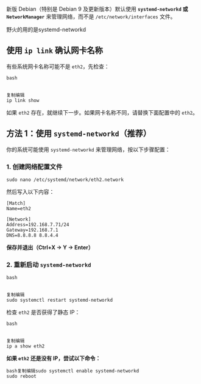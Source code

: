 新版 Debian（特别是 Debian 9 及更新版本）默认使用 **`systemd-networkd` 或 `NetworkManager`** 来管理网络，而不是 `/etc/network/interfaces` 文件。

野火的用的是systemd-networkd

## **使用 `ip link` 确认网卡名称**

有些系统网卡名称可能不是 `eth2`，先检查：

```
bash


复制编辑
ip link show
```

如果 `eth2` 存在，就继续下一步。如果网卡名称不同，请替换下面配置中的 `eth2`。



## **方法 1：使用 `systemd-networkd`（推荐）**

你的系统可能使用 `systemd-networkd` 来管理网络，按以下步骤配置：

### **1. 创建网络配置文件**

```
sudo nano /etc/systemd/network/eth2.network
```

然后写入以下内容：

```
[Match]
Name=eth2

[Network]
Address=192.168.7.71/24
Gateway=192.168.7.1
DNS=8.8.8.8 8.8.4.4
```

**保存并退出（Ctrl+X → Y → Enter）**

### **2. 重新启动 `systemd-networkd`**

```
bash


复制编辑
sudo systemctl restart systemd-networkd
```

检查 `eth2` 是否获得了静态 IP：

```
bash


复制编辑
ip a show eth2
```

**如果 `eth2` 还是没有 IP，尝试以下命令：**

```
bash复制编辑sudo systemctl enable systemd-networkd
sudo reboot
```